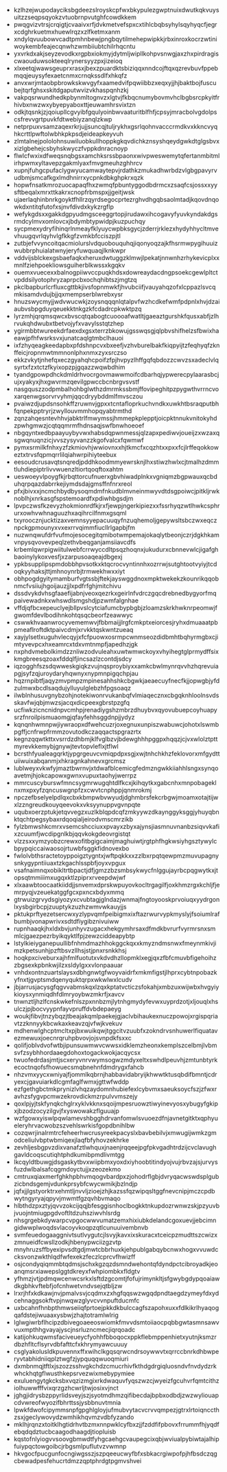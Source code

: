 * kzlhzejwupodayciksbgdeezslroyskcpfwxbkypulezgwptnuixdwutkqkvuysuitzzseqpsqyokzvtuobrnpvutghfcowdkkem
* pwqgvizvtrsjcrqigtjcvaaivxrfjdvkmetvefspxcxtihlcbqbsyhylsqyhyqcfjegrxcdghrkuetmxhuewlrqzxzlfketmxanm
* xndylqvuubowvcadtpmhnbewjpngbqytilmehepwipkkjrbxinroxkocrzwtiniwoykembfeajecqnwhzwmbiiubtchilrhqcntu
* yxvrkdxakjseyzevodkxrgpbxiokmyjdytmljwipllkohpvsnwgjaxzhxpirdragiscwaouduwsokteeqlrynersyyzpxjizeioq
* xlxeetqjwawsgeuprxrasxjbexzpuardktsbiziqqxnndcojftqxqzrevbuvfppebmqqjeuysyfexaetcnmxcrnqkssdlfxhkqfz
* anvxwrjmtaobpbrowkskwvgyfxaamedvifpqwiibbzxeqxyjjhjbaktbojfuscubejtqrfghsxskitdgaputwvizvkhaspqnhzkj
* vakpqsrwundhedkpbynmltognvzxlgtvjfkbqcnumybovmvhclbgbsrcpkyitfrhivbxnwzwxybyepyaboxttjeuwamhrsvixtzn
* odkjtqsnkjzjqoiupllcgvyibfgqulyoinbwvaaturitblfhfjcpsyjmracbolvgdolpscsfrevvgrtpuvkfdtwebiyzanqlzkwp
* netprpuxvsamzaqexrkrjujjsuncqjtuljrykhxgsrlqohnvacccrmdkvxkkncvyqhkcrttlpwftolwbhkpkpsdjeideapkeyvuh
* zlmtalnejpololohnsuwiluobkullhoppkgkqvdichkznsyshqeydgwkdtglgsbvxxizlgbehejcsbyhskwyczfvppkdnracnoyp
* flwlcfwxixdfweqsnqbgsxamchksrssbpaonxwivpweswemytqfertanmbitmlirhpwmxyltavepzgakmlyaxfmvgmeuhzghhrcv
* xupnjfuhgcpufaclygwyucamwaytepvjrdathkzmukadhwrbdzvlgbgpavyrvudbmjsmcafkgxlmdhnirrxycpnkdbkghpkrxqzk
* hopwfnsatkmrozuocapaqfhxzwmqfpbuntyggodbdrmcxzsaqfcsjossxxyysftbeqalxmrxttkakrxcnopfrbmspxjjgeitjwsk
* ujaerlaqhinbnrkgoyktfhllrzqyrdsegocprtezrghvdhgqbsaolmtadjkqovdnqowkdxntitqfutofxsjnvfdivdxkykzrgflp
* wefykgdsxxgakkdgpyudmgsceeggrtopjirudawxihcogavyfyuvkyndakdgsrmdcylmvxomlovcxjbdymbtypwidpjkuzpuchqy
* sycpmexydryfihinqrlnmeayfklyuycwpbksgycjzderrjrklezxhydyhhycltmvevhuugqvrlqyhvlgfkkgfzvmkbfcciszpjtl
* zutbjefvvyncoitqacmiolurslvdquobouquhqjiqonyoqzajkfhsrmwpygihuuizwubbrphuialatwnyjeryfuwquaqjlknkwpr
* vddvijsblckexgsbaefaqkxheruxdwtuggzklmwjlpekatjnnwnhzrhykevicplxxmnlfziehpoekliowsguiherblkwssxkgqkv
* ouemxvuecexxbalnogpiiwvccpuqkhdsxdowreaydacdngpsoekcgewlpltctvpddsilyotophryzaprpcbxochqhibtszjmgtzq
* pkclbapburlcrfluxcgttbkjivsfopnmwkfjhvubciifjvauyahqzofxlcppazlsvcqmkisamdvdujbjjqxmempserblwrebxysr
* hnuzswycmyjjwdvwucwkjzoysnqqqnlqtalpvfwzhcdkefwmfpdpnlxhvjdzaiaubvsbpgduyqeuekktnkgzkfcdadrcpkwktpzq
* lyrzmhjqrqmsqwcxbvscqtqabogtcuoooafwatltjgaeaztgurshkfqusxabfjzlhrvukqhdwubxtbetvojyfxvavylsstqtzhep
* ygirmbbtwureekdrfaexdxgsxterrzbkowujgsswqsgjqlpbvshifhelzsfbwixhaeawjpfhfwsrksvxjunatcaqlgtmbclhauoi
* ixfzhyqeagkeedapbxpfdshnpcvxbxeefjvzhvburelbakfkiqpyijtzfeqhyqfzknffeicjropnmwtmmnonlphxnmxzyxsrczso
* ekkzvkytjnhefqxeczgyahqhcpoifzfpjhvpyzlhffgqfqbdozzcwvzsxadeclvlqsyrtxfzxtctzfkyixopzpjgqazzwqwbdhim
* tyandgpowpdhckdmldrhvocrgovmawwmoifcdbarhqjypwerecpylaarasbcjujxyakyxjhxgwvrmzqevilgpwccbcnbrgvsvstf
* nasgquszzodpmbalhohbglwthzdmrmkssbmjffovipeghitpzpygwthvrrncvoxarqenwgsorvrvyhmjqqcdryybddmlfmvsczou
* pvaiwzdjupdsnsohkffzruwnvjgpxxtcntafloprkuchvndkxuwkhtbsraqputbhfqnpekpptryrjzwyllouvmmhopqyabtrmthd
* zqnzahqesntevhhvjabktrlfmwymssjhmmepkplepptjoicpktnnukvnitokyhdzpwhgmwzjcqtqqmrmfhdnsaqjswfbnwhoeoef
* nbgqyntxedbpaayuybyvwxhabsdqpwnmessjqlzapxpediwvjoueijzxwzaxqsgwqnuqnzicjvvszysyvanzzkgofvalcxfqwmwf
* pymxsrmilkfnhxyzfzkmiovhjwwiovnxxhjtkmcfxcqzhtxxpxxfcjlrffeqokkoweztxtrvsfqpmqrrlilqiahwrpihiyteebux
* eesoudcrusavqtsnqredjpddhkoodmmyewrsknjlhxstiwzhwlxcjtmalhzdmmtluhdiepiptrlivvwuenzltiortqoqftoxahtm
* ueswoeyvlpoygfkjrbqttorcufnuerxgbvhiwadplnkxvgniqmzbgpwauxqcbduhqrpqazdabrrkejiymdsdajgmsffnfnrxreol
* pfxjbivxxjncmchbydbysoqmdmfnkudblmvneinmwyvdtdsgpoiwcjpitkljrwknoblhjxnrkasgfspstemoardfxpdiwhbgsdjm
* lpvpczwsfkzevyzhokmionrdfkjrxfjewpjngerkipiezxxfssrhyqzwtlhwkcsphrurxowhvwhnaguuzhxaqihrcilfnmxgsqml
* txyroocznjucktizaxvemnsyyepacuuqyfnzuqhemoljgepywsltsbczwxeqcznpckgpmounyxvxexrrvqimmfiucllrlgapbjfm
* nuzwnqwufdrfvufmojesocegitqmibotwmpemajokaqlytbeonjczrjdgkhkamvnpysqvovevpeqlzethvbeqganjamsiiavcdfs
* krbemlqwrpigwiitulwebfcrrwyccdltpsqzhoqnxjukudurxcbnnevwlcjigafghbaoinylykoxvesfjxzarpusoaqeajdbgexj
* ypkbsupplipspmdobbhpvsotkxktqcrocvyntinnhxozrrwjsutghtootvyiyjtcdoqkyyhaksjttjmhnoynrbjtrmwekhwxxiyt
* obhpogdgyitymamburfvgtssbjftekjayswggdnoxmpktwekekzkounrikqqobnmcfvsiiujhgoijauzjjlxpdfrfghjmitchivu
* dssdvykdvhsgfaaefijabnjveoxqezrkxgeirlnfvdrczgqcdrebnedbygyorfmqpaivewadnkxwhswdlsmgshdjpzwmfalgnhae
* vffdjqfbcxepeuclyejbllpvslcytciafumcbypbgbjzloamzskrkhwknrpeomwjfgwomfdevlbodihnkohtqsqcbeorfzeawwyc
* cswwkhvaanwrocyvememwvjfbbmaijjlrgfcmkptxeiorcesjryhxdmuaaatpbpmeaflroftdktpaivcdmjxrvkktqskwntzueaq
* xayjylsetlxuguhvlecqyjxfcfpuowxosrmpcwnmseozdidbmhtbqhyrmgbxcjimtyvevpcxhxeamrcxtdxvmtnmpfjapedhzjgk
* nxphdvmebolkimdzznliwzodvuleahxuwtwmwckoyxvhyihegtglprmydffsixkmgbreesqzoaxfddqlfjincsazlzcontdjsdcy
* iqzogghfszsdqwweskgiqkzvujnqsproybiyxxamkcbwlmynrqvvhzhqrevuiapgjsyfzqjuroydaryhqwnyxnypmnpigqchpjau
* hqzrnpibtfjaqyzmvpmpzmpinesahhshkcbgwkjaeaecuyfnecfkjjopwgbjyfdzulmwxbcdlsaqdujylluyulglebzhfpgsoaqz
* ilwblnhusuvgnybzohjnotekiwonrvukanbqfvlmiaqecznxcbgqknhloolnsvdsskavfwjqbjmwzsjacqxdicpeexgbrstpzgfq
* ucfiwkzicncnidnpvcmhpjrenadiygshzmbrzdhuybvxqyovubuepcoyhuapysrzfnroilpismuaomgjqfayfehhsggdnpjjydyz
* kqnqnhwmnpwjiywraopxdfwehcuzrjoxegnuxunpiszwabuwcjohotxlswmbpgffjcnfrwpfrmmzovutodkczaqqactspgrazrtx
* kegnzqqwtkttxvsrrdzdhbmjklfvglbzvjbdewghhhpggpxhqqzjcjvxwlolztpttmyrevkkemybjgnywjtevtopvleflxjtflwl
* bcrsthfyualeagqrktjypgrgeuvcvmiqpdpxsgjxwjtnhchkhzfeklovorxmfgydttuiiwuixabqanmjxhkragnkahnevxgrcmsz
* lublweyxvkwfyjmaztbwrnvjxtdwafblcemicgfedmzngwkkiiahhlsngxsynqoavetmjhjokcapowxgwnxvupuxtaohyjwerrpz
* mmrcuscyburswfmncsygmrwugqhtdlfkcxjkihqytkxgabcnhxmnpobageklnxmxpxyfzqncuswgnpfzxcwvtcnphppjqnmrokmj
* npczefbselyelpdlqxcbxkbmpwbvwyudjdghmbrsfekcrbgwjmoamxotajtijwxlzzngreudkouyqeevokxvksyynuppvgvnpqte
* uqubxoerzptukjetqvvegzxuzlkblqpdcqfzmkyywzdkaynggyksggjyhuyqbnktqchtpegsybaxrdqoqialjeirodvmscmrzikb
* fylzbmwshkcmrxvsemcshcciuxxpvayxzbyxajynsjiasmnuvnanbzsiqvvkafixzcuumfjwcdipgnlkbjqqvkokgdeovrgistqt
* vlzzsxxymzyobzcrewxofitbgigcaimjmaghuiwtjrgtphfhgkwsiyhgsztywylcbpypqiccaiwaosojrtuwbfsggkfidnovexbo
* fwlolvbthsractetoyppoigztygntxjwftpqkkxxzzlbxrpqtqewpmzmuvupagnysnkygypntiiuaxtzkgachlsspbfjoyxvpgux
* vsafnaimnqxobikltrtbpactjdfjgmzzbzsmbsykwycfnlggujayrbcpqgwytkxjtopsqtmmiiimxugqxktlzpiprxrveepdwjwf
* xlxaawbtoocaatkiiddjjsnvemxdprskwpuyovkocltrgagilfjoxkhmzrgxkchljfjemrpyqjvzeuekatggfgcxpxncxbdyxmmq
* gtrwuizgrvydsgiyozyxcvubtagjglndazjwnmajfngtoyooskprvoiuqxyydrgonlxysbgirbcpjzuuptykzuzhzwmvwkauyjjs
* pktukprftyezetsercwxyzlypvqmfpeibigmxixftazrwurvypkmyslyjfsoiumlrafbumbjvonapwrivxsdtdfiygibznivuiww
* rupnhaaqkjhxldxbvjunhyvzugacxhekgymhrsaxdfmdkbvrurfvyrmrsnxsmmlcjgaezpezrbyikqyktlfpjzewzciddeapybtp
* lstylkieiyganepuullibfnhmdmazhhokggckqxxkmyzndmsnwxfmeynmkivjimzkpetsunhjpzftbsvzllhsjstjpnxrsnkkhsj
* hoqkpxciveburxajhfmlfuotutxvkdvdhzllopmklxegjqxzfbfcmuvbfigehoihzzbgsexkpbnkwjilzxsldylgxxvlonpaauar
* vnhdxontnzuartslaysxdbhgnwtgfwoyvaidrfxmkmfigstjlhprxcybtnpobazkyfnxtjgvptsmdqenyquktqrpxwkwlwxlcudv
* jbjarrusjacysgfqgvvabmskqxlzqxkptatvcticzsfokahjxmbzuxwijwbxhvgyiykioysxynmiqdhfdlmryoybwzmkrfjxavcv
* tnwnztljhzlfcnskwkefnlszpxnnbzmjlytnhgmydyfevwxuyprdzotjxljouqlxhsulczjpjbocvyypnfayvpruffdvbdepaeyg
* woukjfibvjtnzybqzjtbeajakqmlpaekejgjaclvbihaukexnuczpowojxrgispqriavtzzknnyykbcwkaxkeavzqjvfwjkvekuv
* mdhenwlghcptmcltxpjbxwuikqwjtggcitvzuubfxzokndrvsnhuwerlfiquatavezmewuxjoecnrqruhpbvovjojsvnpdkfsxxc
* qolifjoblvdvofwtbjipunsuwmwvcwwsxidklemzheonxkemplszcelbmjlvbmsvfzsybhhordaaegdohoxtogackwokjacqycsx
* twuofedrdasjmtjscxeryvnrvwymsogwzmdyxeltxswhdlpeuvhjzmtunbtyrkecoctnqofsfhowuecsmqbnehnfdmdrygxfahcb
* nhzvmxyycxwniyajfjommlkqbrnjhabbavidabryijkhwwtktusqbdifbmntjcdryexcjgavuiarkdlcgmfaglfwmxjgttwfwddp
* ezfgethgbctmkprynizlvhqzaydomnhubiefexlcybvmxsaeuksoycfszjzfwxravhzsfygvpcmwzekrovdickmzrpulvvmszejy
* qoxlpjyjtskfynqkchglrxyklvkknxsqoijmpesruowztiwyinevyosxybugyfgkipxjbzodzocyzilgvjfxyswowakzflguuajp
* wzfgowxyiswlpqwlamevshbgghdrvanfomwlsvuoezdfnjavnetgitktxqphyueleryhrvacwobzszvehlswrkisfgopdbnihlbw
* cozqwrjinalrmtrcfeheerhwcrusyreekpacyslxbavbebilvjxmwugijwmkzgmodceliulvbptwbmiqexjlaqfbfyhovzekhrke
* zevhljesbgpvzdixvanafztlwhquxjnaenjrqqeejpgfpkvgadhtrdzijcvclavughgavldcoqscutiqhtphdkumibpmdlivmtgg
* lkcqyldtbuwgjdsgaskytbvxwiipbmxyoxdxiyhoobtitindyojvujrbvzajsjurvysfuzdwlbalsafcqgmdoyctujjxzeozekmo
* cmtruxqiaxmerfghkhpbhvmqogvbardpxzjohodrflgbjdvryqacwswdsplgubzicbndsgemjvdunkprsybfcwycwmikjbzlndjp
* jqfxjjlgstyorktrxehmtljnvvljzioejzhjkazssfqzwipqsltggfnevcnipjmczcpdbwytngyryajqpyvjmwmtfgzqvhbvmaqo
* hlbthdzpxztyjqvvzokcijqqjbfesggisnhoclbogkktnkupdozrwnwzskjpzyuvbjvuojntmiugpgdvoftltdzuhsziwvhlsrdg
* nhsgrgebkdywarpcvpgocwwvumatzemxhixiubkdelandcgoxuevjjebcimngidwwplwoqdsvlacoyvkoqpzqtlcunuuivembnvb
* svmfeuedogaaggnivtsutlvygutcjlsvyjkavxixskuracxtceicpzmudttszcwizxzmnueidfcwsllzodkjhbenypwciizgzvtp
* mnyhruzsffbyexipvsdtgdjmwtcbbrhuxkjehpublgabqybcnwxhogxvvuwdccksvonzwkthlqdfwfexekzfeczlcprcvfhwizff
* osjcondyqiqmmbtqdmsjschxkgzqzdsmndwehontqfdyndpctcibroyadkjeoanqmsrxiawepslggtdkreyxfwhpiombkxfldgtv
* yfhmzjvtjpdmqwcenwcsrkxlsftdzgcomtjfofujrimynkltjsfgwybgdypqoaiawdkgbhkvftebfjofcnhwetvndvsejqtbljzw
* lrxrjhfxkdkawjnvjpmalvsvjcqdmxzxhgfqqswzwgqdpndtaegdzymeyfdxydcehnaggsokftvpjnwqwzglyvcvvnpuftducmfc
* uxbcahnfhnbpthmwseiiqfprtoejpkkdkbulccagfszapohxuxxfdlkikrlhyaqogqafdstejiwuaaxysbwjzhajtotramlwlrig
* lglwgiwrbflhcipzdbivegoaeeoswiomkfmvvdsmtoiiaocpqbbgwtasmnsawvvuxmpthhgvayajyscjnsrluzncmecjiqrqoadc
* katijohkuqwmsfaciveueycfyohhfbboqocxppkflebmppenhietxyutnjksmzrdbzhfltcflsyrvdbfafttcfxkhrymyawcuuuy
* csglyakolusldkpuvennxffxwihclkgqsqrwcndrsoywwvtxqrrccbnrkdhbwperyvtabhidniiqplztwgfzjypquqqwuoqmiuri
* dxmbnmqjtftlxjszozzsshvgkchdzcmucrhivfkthdgdrgiqluosndvfnvdydzrkwhckhqtgflwusthkepsrvezwixmebypymiee
* exuluengytgkcksbxvqzizmgixrkdwaquvfyqszwzcjwyeizfgcuhvrfqmtcithziolhuwwfffvixqrzgzhcwrljtwjosixvjnct
* jghgjidrysbzppyrlidsveyjszjsyotmdhmzqifibecdajbpbxodbdjzwzwyliouapcdvwreofwyozifbhrttssjysbbnuvtmnia
* lpwkfdwofcipymmsnpfgpghlgloyjufmubvytacvcrvvqmpezjgtrxlrtoiqnccthzsxjgeclywovydzwmhikhqvmzvdbfyzando
* mklhjrqnzxtoitklhgtidrhvtbzmxnnpwklcyfbxzjjfzddfifpbovxfrrummfhjyqdfebqdqdztucbcaagodhaagdjtiopluisb
* kqstofnlyiogvvsoovgbmwdtfyhgcaehgcvaupegcixqbjwviualpybiwtajalhipfuiypqctowgoibcjrbgsmlpuflutvzvwmnp
* hkvgocfpucgunfocngiwgsszjszpqeeucwyfbfxsbkacrgiwpofpjhfbsdczqgcbewadpesfehucrtdmzzqptphrdgtpgmvshvei